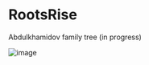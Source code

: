 # RootsRise
Abdulkhamidov family tree (in progress)

![image](https://github.com/shohinsan/RootsRise/assets/22685770/15d77e20-5ab9-4c29-8ee4-2b31d8b96aea)
